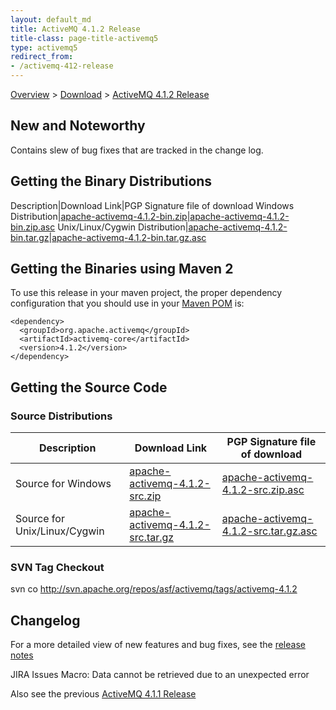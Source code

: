 ```yaml
---
layout: default_md
title: ActiveMQ 4.1.2 Release 
title-class: page-title-activemq5
type: activemq5
redirect_from:
- /activemq-412-release
---
```


[Overview](overview) > [Download](download) > [ActiveMQ 4.1.2 Release](activemq-412-release)

New and Noteworthy
------------------

Contains slew of bug fixes that are tracked in the change log.

Getting the Binary Distributions
--------------------------------

Description|Download Link|PGP Signature file of download
Windows Distribution|[apache-activemq-4.1.2-bin.zip](http://archive.apache.org/dist/activemq/apache-activemq/4.1.2/apache-activemq-4.1.2-bin.zip)|[apache-activemq-4.1.2-bin.zip.asc](http://archive.apache.org/dist/activemq/apache-activemq/4.1.2/apache-activemq-4.1.2-bin.zip.asc)
Unix/Linux/Cygwin Distribution|[apache-activemq-4.1.2-bin.tar.gz](http://archive.apache.org/dist/activemq/apache-activemq/4.1.2/apache-activemq-4.1.2-bin.tar.gz)|[apache-activemq-4.1.2-bin.tar.gz.asc](http://archive.apache.org/dist/activemq/apache-activemq/4.1.2/apache-activemq-4.1.2-bin.tar.gz.asc)

Getting the Binaries using Maven 2
----------------------------------

To use this release in your maven project, the proper dependency configuration that you should use in your [Maven POM](http://maven.apache.org/guides/introduction/introduction-to-the-pom.html) is:
```
<dependency>
  <groupId>org.apache.activemq</groupId>
  <artifactId>activemq-core</artifactId>
  <version>4.1.2</version>
</dependency>
```
Getting the Source Code
-----------------------

### Source Distributions

Description|Download Link|PGP Signature file of download
---|---|---
Source for Windows|[apache-activemq-4.1.2-src.zip](http://archive.apache.org/dist/activemq/apache-activemq/4.1.2/apache-activemq-4.1.2-src.zip)|[apache-activemq-4.1.2-src.zip.asc](http://archive.apache.org/dist/activemq/apache-activemq/4.1.2/apache-activemq-4.1.2-src.zip.asc)
Source for Unix/Linux/Cygwin|[apache-activemq-4.1.2-src.tar.gz](http://archive.apache.org/dist/activemq/apache-activemq/4.1.2/apache-activemq-4.1.2-src.tar.gz)|[apache-activemq-4.1.2-src.tar.gz.asc](http://archive.apache.org/dist/activemq/apache-activemq/4.1.2/apache-activemq-4.1.2-src.tar.gz.asc)

### SVN Tag Checkout

svn co http://svn.apache.org/repos/asf/activemq/tags/activemq-4.1.2

Changelog
---------

For a more detailed view of new features and bug fixes, see the [release notes](http://issues.apache.org/activemq/secure/ReleaseNote.jspa?version=11801&styleName=Html&projectId=10520&Create=Create)

JIRA Issues Macro: Data cannot be retrieved due to an unexpected error

Also see the previous [ActiveMQ 4.1.1 Release](activemq-411-release)

